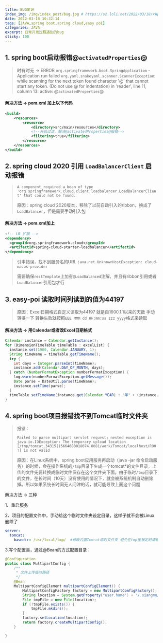 ```yaml
---
title: BUG笔记
index_img: /img/index_post/bug.jpg # https://s2.loli.net/2022/03/18/xWpOyBb6Zm1R3kd.jpg
date: 2022-03-18 10:32:14
tags: [JAVA,spring boot,spring cloud,easy poi]
categories: JAVA
excerpt: 日常开发过程遇到的bug
sticky: 100
---
```

## 1. spring boot启动报错@`activatedProperties`@

> 时有时无 -> ERROR `org.springframework.boot.SpringApplication` - Application run failed
> `org.yaml.snakeyaml.scanner.ScannerException`: while scanning for the next token
> found character '@' that cannot start any token. (Do not use @ for indentation)
> in 'reader', line 11, column 13:
>      active: @`activatedProperties`@

#### 解决方法 -> pom.xml 加上以下代码  

```xml
<build>
    <resources>
        <resource>
			<directory>src/main/resources</directory>
            <!--开启过滤，解决@activatedProperties@报错-->
            <filtering>true</filtering>
        </resource>
    </resources>
</build>
```

## 2. spring cloud 2020 引用 `LoadBalancerClient` 启动报错

> `A component required a bean of type 'org.springframework.cloud.client.loadbalancer.LoadBalancerClient' that could not be found.`
>
> 原因：spring cloud 2020版本，移除了以前自动引入的ribbon，换成了`LoadBalancer`，但是需要手动引入包

#### 解决方法 -> pom.xml加上

```xml
<!-- LB 扩展 -->
<dependency>
  <groupId>org.springframework.cloud</groupId>
  <artifactId>spring-cloud-starter-loadbalancer</artifactId>
</dependency>
```

> 引申错误，找不到服务名的URL `java.net.UnknownHostException: cloud-nacos-provider`
>
> 需要确保`restTemplate`上加有`@LoadBalanced`注解，并且有ribbon引用或者`LoadBalancer`引用包才行

## 3. easy-poi 读取时间列读到的值为44197

> 原因：Excel日期格式自定义读取为44197 就是自1900.1.1以来的天数 手动转换一下  转换失败就按照`EEE MMM dd HH:mm:ss zzz yyyy`格式来读取

#### 解决方法 ->  用Calendar或者改Excel日期格式

```java
Calendar instance = Calendar.getInstance();
for (DimensionTimeTable timeTable : excelList) {
  instance.set(1900, Calendar.JANUARY, 1);
  String timeName = timeTable.getTimeName();
  try {
    int days = Integer.parseInt(timeName);
    instance.add(Calendar.DAY_OF_MONTH, days);
  } catch (NumberFormatException numberFormatException) {
    log.warn(numberFormatException.getMessage());
    Date parse = DateUtil.parse(timeName);
    instance.setTime(parse);
  }
  timeTable.setTimeName(instance.get(Calendar.YEAR) + "年" + (instance.get(Calendar.MONTH)+1) + "月");
}
```

## 4.  spring boot项目报错找不到Tomcat临时文件夹

> 报错：
>
> `Failed to parse multipart servlet request; nested exception is java.io.IOException: The temporary upload location`
> `[/tmp/tomcat.34315()5664888818074.8081/work/Tomcat/localhost/ROOT] is not valid`
>
> 原因：在Linux系统中，spring boot应用服务再启动（java -jar 命令启动服务）的时候，会在操作系统的`/tmp`目录下生成一个tomcat*的文件目录，上传的文件先要转换成临时文件保存在这个文件夹下面。由于临时`/tmp`目录下的文件，在长时间（10天）没有使用的情况下，就会被系统机制自动删除掉。所以如果系统长时间无人问津的话，就可能导致上面这个问题

解决方法 -> 三种

1、重启服务

2、项目的配置文件中，手动给这个临时文件夹设定目录，这样子就不会被Linux删除了

```yml
server:
  tomcat:
    basedir: /usr/local/tmp/  #修改内置Tomcat临时文件夹 避免在tmp里被定时清理
```

3.写个配置类，通过@Bean的方式配置目录：

```java
@Configuration
public class MultipartConfig {
    /**
     * 文件上传临时路径
     */
    @Bean
    MultipartConfigElement multipartConfigElement() {
        MultipartConfigFactory factory = new MultipartConfigFactory();
        String location = System.getProperty("user.home") + "/.xiangmu/file/tmp";
        File tmpFile = new File(location);
        if (!tmpFile.exists()) {
            tmpFile.mkdirs();
        }
        factory.setLocation(location);
        return factory.createMultipartConfig();
    }
 
}
```
